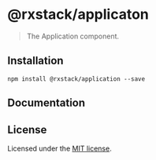 # @rxstack/applicaton

> The Application component.

## Installation

```
npm install @rxstack/application --save
```

## Documentation

## License

Licensed under the [MIT license](LICENSE).